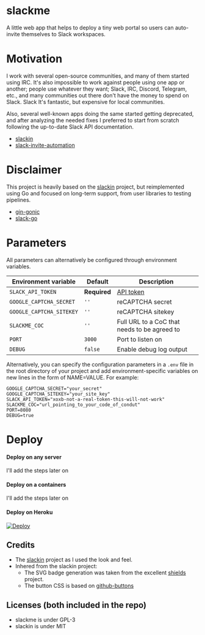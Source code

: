 # slackme

A little web app that helps to deploy a tiny web portal so users can auto-invite themselves to Slack workspaces.

# Motivation

I work with several open-source communities, and many of them started using IRC. It's also impossible to work against people using one app or another; people use whatever they want; Slack, IRC, Discord, Telegram, etc., and many communities out there don't have the money to spend on Slack. Slack It's fantastic, but expensive for local communities.

Also, several well-known apps doing the same started getting deprecated, and after analyzing the needed fixes I preferred to start from scratch following the up-to-date Slack API documentation.
- [slackin](https://github.com/rauchg/slackin) 
- [slack-invite-automation](https://github.com/outsideris/slack-invite-automation)

# Disclaimer

This project is heavily based on the [slackin](https://github.com/rauchg/slackin) project, but reimplemented using Go and focused on long-term support, from user libraries to testing pipelines.
- [gin-gonic](https://github.com/gin-gonic/gin)
- [slack-go](https://github.com/slack-go/slack)

# Parameters

All parameters can alternatively be configured through environment variables.

| Environment variable | Default | Description |
| --- | --- | --- |
| `SLACK_API_TOKEN` | **Required** | [API token](https://api.slack.com/tutorials/tracks/getting-a-token) |
| `GOOGLE_CAPTCHA_SECRET` | `''` | reCAPTCHA secret |
| `GOOGLE_CAPTCHA_SITEKEY` | `''` | reCAPTCHA sitekey |
| `SLACKME_COC` | `''` | Full URL to a CoC that needs to be agreed to |
| `PORT` | `3000` | Port to listen on |
| `DEBUG` | `false` | Enable debug log output |

Alternatively, you can specify the configuration parameters in a `.env` file in the root directory of your project and add environment-specific variables on new lines in the form of NAME=VALUE. For example:

```
GOOGLE_CAPTCHA_SECRET="your_secret"
GOOGLE_CAPTCHA_SITEKEY="your_site_key"
SLACK_API_TOKEN="xoxb-not-a-real-token-this-will-not-work"
SLACKME_COC="url_pointing_to_your_code_of_condut"
PORT=8080
DEBUG=true
```

# Deploy

#### Deploy on any server
I'll add the steps later on

#### Deploy on a containers
I'll add the steps later on

#### Deploy on Heroku

[![Deploy](https://www.herokucdn.com/deploy/button.svg)](https://heroku.com/deploy?template=https://github.com/alsotoes/slackme/tree/master)

  
## Credits

 - The [slackin](https://github.com/alsotoes/slackin) project as I used the look and feel.  
 - Inhered from the slackin project:  
	 - The SVG badge generation was taken from the excellent [shields](https://github.com/badges/shields) project.  
	 - The button CSS is based on [github-buttons](https://github.com/mdo/github-buttons)


## Licenses (both included in the repo)

- slackme is under GPL-3
- slackin is under MIT
